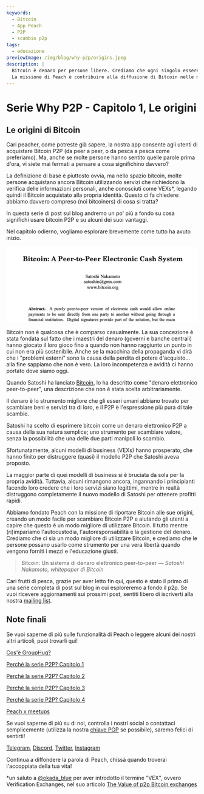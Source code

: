 ```yaml
---
keywords:
  - Bitcoin
  - App Peach
  - P2P
  - scambio p2p
tags:
  - educazione
previewImage: /img/blog/why-p2p/origins.jpeg
description: |
  Bitcoin è denaro per persone libere. Crediamo che ogni singolo essere umano abbia il diritto di scegliere quale denaro utilizzare per conservare la propria ricchezza, il risultato del suo lavoro, del suo tempo e della sua energia.
  La missione di Peach è contribuire alla diffusione di Bitcoin nelle mani delle persone.
---
```


# Serie Why P2P - Capitolo 1, Le origini

## Le origini di Bitcoin

Cari peacher, come potreste già sapere, la nostra app consente agli utenti di acquistare Bitcoin P2P (da peer a peer, o da pesca a pesca come preferiamo). Ma, anche se molte persone hanno sentito quelle parole prima d'ora, vi siete mai fermati a pensare a cosa significhino davvero?

La definizione di base è piuttosto ovvia, ma nello spazio bitcoin, molte persone acquistano ancora Bitcoin utilizzando servizi che richiedono la verifica delle informazioni personali, anche conosciuti come VEXs\*, legando quindi il Bitcoin acquistato alla propria identità. Questo ci fa chiedere: abbiamo davvero compreso (noi bitcoiners) di cosa si tratta?

In questa serie di post sul blog andremo un po' più a fondo su cosa significhi usare bitcoin P2P e su alcuni dei suoi vantaggi.

Nel capitolo odierno, vogliamo esplorare brevemente come tutto ha avuto inizio.

![bitcoin whitepaper](/img/blog/why-p2p/whitepaper-intro.png)

Bitcoin non è qualcosa che è comparso casualmente. La sua concezione è stata fondata sul fatto che i maestri del denaro (governi e banche centrali) hanno giocato il loro gioco fino a quando non hanno raggiunto un punto in cui non era più sostenibile.
Anche se la macchina della propaganda vi dirà che i "problemi esterni" sono la causa della perdita di potere d'acquisto... alla fine sappiamo che non è vero. La loro incompetenza e avidità ci hanno portato dove siamo oggi.

Quando Satoshi ha lanciato [Bitcoin](https://peachbitcoin.com/bitcoin.pdf), lo ha descritto come "denaro elettronico peer-to-peer", una descrizione che non è stata scelta arbitrariamente.

Il denaro è lo strumento migliore che gli esseri umani abbiano trovato per scambiare beni e servizi tra di loro, e il P2P è l'espressione più pura di tale scambio.

Satoshi ha scelto di esprimere bitcoin come un denaro elettronico P2P a causa della sua natura semplice; uno strumento per scambiare valore, senza la possibilità che una delle due parti manipoli lo scambio.

Sfortunatamente, alcuni modelli di business (VEXs) hanno prosperato, che hanno finito per distruggere (quasi) il modello P2P che Satoshi aveva proposto.

La maggior parte di quei modelli di business si è bruciata da sola per la propria avidità. Tuttavia, alcuni rimangono ancora, ingannando i principianti facendo loro credere che i loro servizi siano legittimi, mentre in realtà distruggono completamente il nuovo modello di Satoshi per ottenere profitti rapidi.

Abbiamo fondato Peach con la missione di riportare Bitcoin alle sue origini, creando un modo facile per scambiare Bitcoin P2P e aiutando gli utenti a capire che questo è un modo migliore di utilizzare Bitcoin. Il tutto mentre (ri)impariamo l'autocustodia, l'autoresponsabilità e la gestione del denaro.
Crediamo che ci sia un modo migliore di utilizzare Bitcoin, e crediamo che le persone possano usarlo come strumento per una vera libertà quando vengono forniti i mezzi e l'educazione giusti.

> Bitcoin: Un sistema di denaro elettronico peer-to-peer
> <cite>— Satoshi Nakamoto, whitepaper di Bitcoin</cite>

Cari frutti di pesca, grazie per aver letto fin qui, questo è stato il primo di una serie completa di post sul blog in cui esploreremo a fondo il p2p. Se vuoi ricevere aggiornamenti sui prossimi post, sentiti libero di iscriverti alla nostra [mailing list](https://peachbitcoin.com).

## Note finali

Se vuoi saperne di più sulle funzionalità di Peach o leggere alcuni dei nostri altri articoli, puoi trovarli qui!

[Cos'è GroupHug?](https://peachbitcoin.com/it/blog/group-hug/)

[Perché la serie P2P? Capitolo 1](https://peachbitcoin.com/it/blog/why-p2p-chapter-1/)

[Perché la serie P2P? Capitolo 2](https://peachbitcoin.com/it/blog/why-p2p-chapter-2/)

[Perché la serie P2P? Capitolo 3](https://peachbitcoin.com/it/blog/why-p2p-chapter-3-circular-economies/)

[Perché la serie P2P? Capitolo 4](https://peachbitcoin.com/it/blog/why-p2p-chapter-4-chains-of-trust/)

[Peach x meetups](https://peachbitcoin.com/it/blog/peach-for-meetups/)

Se vuoi saperne di più su di noi, controlla i nostri social o contattaci semplicemente (utilizza la nostra [chiave PGP](https://keys.openpgp.org/vks/v1/by-fingerprint/48339A19645E2E53488E0E5479E1B270FACD1BD2) se possibile), saremo felici di sentirti!

[Telegram](https://t.me/peachtopeach), [Discord](https://discord.gg/ypeHz3SW54), [Twitter](https://twitter.com/peachbitcoin), [Instagram](https://instagram.com/peachbitcoin)

Continua a diffondere la parola di Peach, chissà quando troverai l'accoppiata della tua vita!

\*un saluto a [@okada_blue](https://twitter.com/okada_blue) per aver introdotto il termine "VEX", ovvero Verification Exchanges, nel suo articolo [The Value of p2p Bitcoin exchanges](https://bitcoinmagazine.com/culture/the-value-of-p2p-bitcoin-exchanges)
